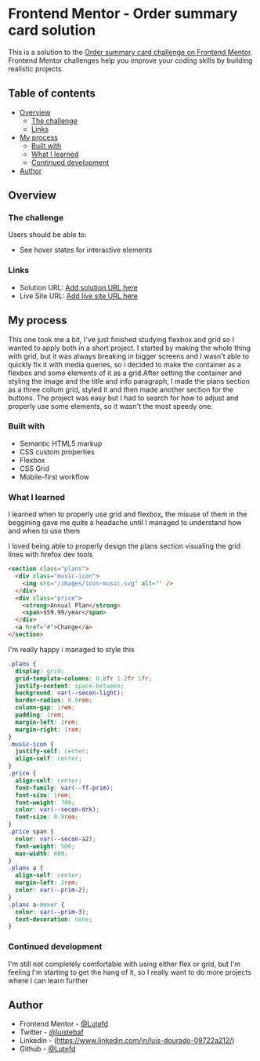 # Frontend Mentor - Order summary card solution

This is a solution to the [Order summary card challenge on Frontend Mentor](https://www.frontendmentor.io/challenges/order-summary-component-QlPmajDUj). Frontend Mentor challenges help you improve your coding skills by building realistic projects.

## Table of contents

- [Overview](#overview)
  - [The challenge](#the-challenge)
  - [Links](#links)
- [My process](#my-process)
  - [Built with](#built-with)
  - [What I learned](#what-i-learned)
  - [Continued development](#continued-development)
- [Author](#author)

## Overview

### The challenge

Users should be able to:

- See hover states for interactive elements

### Links

- Solution URL: [Add solution URL here](https://your-solution-url.com)
- Live Site URL: [Add live site URL here](ordersumchpj.netlify.app)

## My process

This one took me a bit, I've just finished studying flexbox and grid so I wanted to apply both in a short project. I started by making the whole thing with grid, but it was always breaking in bigger screens and I wasn't able to quickly fix it with media queries, so i decided to make the container as a flexbox and some elements of it as a grid.After setting the container and styling the image and the title and info paragraph, I made the plans section as a three collum grid, styled it and then made another section for the buttons. The project was easy but I had to search for how to adjust and properly use some elements, so it wasn't the most speedy one.

### Built with

- Semantic HTML5 markup
- CSS custom properties
- Flexbox
- CSS Grid
- Mobile-first workflow

### What I learned

I learned when to properly use grid and flexbox, the misuse of them in the beggining gave me quite a headache until I managed to understand how and when to use them

I loved being able to properly design the plans section visualing the grid lines with firefox dev tools

```html
<section class="plans">
  <div class="music-icon">
    <img src="/images/icon-music.svg" alt="" />
  </div>
  <div class="price">
    <strong>Annual Plan</strong>
    <span>$59.99/year</span>
  </div>
  <a href="#">Change</a>
</section>
```

I'm really happy i managed to style this

```css
.plans {
  display: grid;
  grid-template-columns: 0.8fr 1.2fr 1fr;
  justify-content: space-between;
  background: var(--secon-light);
  border-radius: 0.8rem;
  column-gap: 1rem;
  padding: 1rem;
  margin-left: 1rem;
  margin-right: 1rem;
}
.music-icon {
  justify-self: center;
  align-self: center;
}
.price {
  align-self: center;
  font-family: var(--ff-prim);
  font-size: 1rem;
  font-weight: 700;
  color: var(--secon-drk);
  font-size: 0.9rem;
}
.price span {
  color: var(--secon-a2);
  font-weight: 500;
  max-width: 800;
}
.plans a {
  align-self: center;
  margin-left: 2rem;
  color: var(--prim-2);
}
.plans a:hover {
  color: var(--prim-3);
  text-decoration: none;
}
```

### Continued development

I'm still not completely comfortable with using either flex or grid, but I'm feeling I'm starting to get the hang of it, so I really want to do more projects where I can learn further

## Author

- Frontend Mentor - [@Lutefd](https://www.frontendmentor.io/profile/Luistebaf)
- Twitter - [@luistebaf](https://www.twitter.com/Luistebaf)
- Linkedin - (https://www.linkedin.com/in/luis-dourado-09722a212/)
- Github - [@Lutefd](https://github.com/Lutefd)
